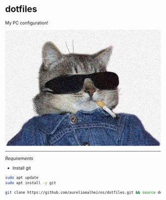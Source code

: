 # dotfiles
My PC configuration! 

![Cat Cool](img/Am-I-too-cool-for-aww_.jpeg)

---
*Requirements*
- Install git

```bash
sudo apt update
sudo apt install -y git
```

```bash
git clone https://github.com/aureliomalheiros/dotfiles.git && source dotfiles/config.sh
```
